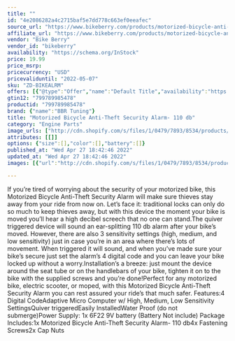 ```yaml
---
title: ""
id: "4e2086282a4c2715baf5e7dd778c663ef0eeafec"
source_url: "https://www.bikeberry.com/products/motorized-bicycle-anti-theft-security-alarm-110-db"
affiliate_url: "https://www.bikeberry.com/products/motorized-bicycle-anti-theft-security-alarm-110-db?rfsn=6482684.8a9816&amp;utm_source=refersion&amp;utm_medium=affiliate&amp;utm_campaign=6482684.8a9816"
vendor: "Bike Berry"
vendor_id: "bikeberry"
availability: "https://schema.org/InStock"
price: 19.99
price_msrp: 
pricecurrency: "USD"
pricevaliduntil: "2022-05-07"
sku: "ZD-BIKEALRM"
offers: [{"@type":"Offer","name":"Default Title","availability":"https://schema.org/InStock","price":19.99,"priceCurrency":"USD","priceValidUntil":"2022-05-07","sku":"ZD-BIKEALRM","url":"/products/motorized-bicycle-anti-theft-security-alarm-110-db?variant=36226739896486"}]
gtin12: "799789985478"
productid: "799789985478"
brand: {"name":"BBR Tuning"}
title: "Motorized Bicycle Anti-Theft Security Alarm- 110 db"
category: "Engine Parts"
image_urls: ["http://cdn.shopify.com/s/files/1/0479/7893/8534/products/zd-bikealrm.jpg?v=1600812954"]
attributes: [[]]
options: {"size":[],"color":[],"battery":[]}
published_at: "Wed Apr 27 18:42:46 2022"
updated_at: "Wed Apr 27 18:42:46 2022"
images: [{"url":"http://cdn.shopify.com/s/files/1/0479/7893/8534/products/zd-bikealrm.jpg?v=1600812954","path":"full/6be3fe7735bb3b0957c792f669cf239d93fa6e97.jpg","checksum":"9d7dbd7e528e0c06409f3f8f493950b8","status":"downloaded"}]

---
```

If you’re tired of worrying about the security of your motorized bike, this Motorized Bicycle Anti-Theft Security Alarm will make sure thieves stay away from your ride from now on. Let’s face it: traditional locks can only do so much to keep thieves away, but with this device the moment your bike is moved you’ll hear a high decibel screech that no one can stand.The quiver triggered device will sound an ear-splitting 110 db alarm after your bike’s moved. However, there are also 3 sensitivity settings (high, medium, and low sensitivity) just in case you’re in an area where there’s lots of movement. When triggered it will sound, and when you’ve made sure your bike’s secure just set the alarm’s 4 digital code and you can leave your bike locked up without a worry.Installation’s a breeze: just mount the device around the seat tube or on the handlebars of your bike, tighten it on to the bike with the supplied screws and you’re done!Perfect for any motorized bike, electric scooter, or moped, with this Motorized Bicycle Anti-Theft Security Alarm you can rest assured your ride’s that much safer.
Features:4 Digital CodeAdaptive Micro Computer w/ High, Medium, Low Sensitivity SettingsQuiver triggeredEasily InstalledWater Proof (do not submerge)Power Supply: 1x 6F22 9V battery (Battery Not include)
Package Includes:1x Motorized Bicycle Anti-Theft Security Alarm- 110 db4x Fastening Screws2x Cap Nuts